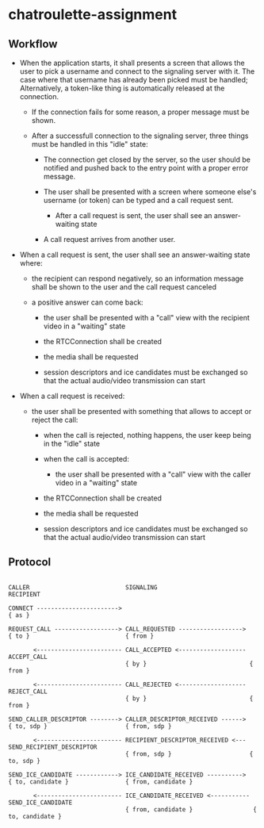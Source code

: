 # chatroulette-assignment

## Workflow

- When the application starts, it shall presents a screen that allows the user
to pick a username and connect to the signaling server with it. The case where 
that username has already been picked must be handled; Alternatively, a 
token-like thing is automatically released at the connection.

  - If the connection fails for some reason, a proper message must be shown.

  - After a successfull connection to the signaling server, three things must be
  handled in this "idle" state:

    - The connection get closed by the server, so the user should be notified
    and pushed back to the entry point with a proper error message.
  
    - The user shall be presented with a screen where someone else's username 
    (or token) can be typed and a call request sent.

      - After a call request is sent, the user shall see an answer-waiting state

    - A call request arrives from another user.


- When a call request is sent, the user shall see an answer-waiting state where:

  - the recipient can respond negatively, so an information message shall be 
  shown to the user and the call request canceled

  - a positive answer can come back:

    - the user shall be presented with a "call" view with the recipient video
    in a "waiting" state

    - the RTCConnection shall be created

    - the media shall be requested

    - session descriptors and ice candidates must be exchanged so that the
    actual audio/video transmission can start


- When a call request is received:

  - the user shall be presented with something that allows to accept or reject
  the call:

    - when the call is rejected, nothing happens, the user keep being in the
    "idle" state

    - when the call is accepted:

      - the user shall be presented with a "call" view with the caller video
    in a "waiting" state

    - the RTCConnection shall be created

    - the media shall be requested

    - session descriptors and ice candidates must be exchanged so that the
    actual audio/video transmission can start


## Protocol

```

CALLER                           SIGNALING                          RECIPIENT

CONNECT ----------------------->
{ as }

REQUEST_CALL ------------------> CALL_REQUESTED ------------------>
{ to }                           { from }

       <------------------------ CALL_ACCEPTED <------------------- ACCEPT_CALL
                                 { by }                             { from }

       <------------------------ CALL_REJECTED <------------------- REJECT_CALL
                                 { by }                             { from }

SEND_CALLER_DESCRIPTOR --------> CALLER_DESCRIPTOR_RECEIVED ------>
{ to, sdp }                      { from, sdp }

       <------------------------ RECIPIENT_DESCRIPTOR_RECEIVED <--- SEND_RECIPIENT_DESCRIPTOR
                                 { from, sdp }                      { to, sdp }

SEND_ICE_CANDIDATE ------------> ICE_CANDIDATE_RECEIVED ---------->
{ to, candidate }                { from, candidate }

       <------------------------ ICE_CANDIDATE_RECEIVED <----------- SEND_ICE_CANDIDATE
                                 { from, candidate }                 { to, candidate }

```